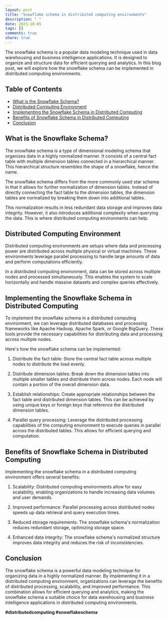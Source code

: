 ```yaml
---
layout: post
title: "Snowflake schema in distributed computing environments"
description: " "
date: 2023-10-05
tags: []
comments: true
share: true
---
```


The snowflake schema is a popular data modeling technique used in data warehousing and business intelligence applications. It is designed to organize and structure data for efficient querying and analytics. In this blog post, we will explore how the snowflake schema can be implemented in distributed computing environments.

## Table of Contents
- [What is the Snowflake Schema?](#what-is-the-snowflake-schema)
- [Distributed Computing Environment](#distributed-computing-environment)
- [Implementing the Snowflake Schema in Distributed Computing](#implementing-the-snowflake-schema-in-distributed-computing)
- [Benefits of Snowflake Schema in Distributed Computing](#benefits-of-snowflake-schema-in-distributed-computing)
- [Conclusion](#conclusion)

## What is the Snowflake Schema?

The snowflake schema is a type of dimensional modeling schema that organizes data in a highly normalized manner. It consists of a central fact table with multiple dimension tables connected in a hierarchical manner. This hierarchical structure resembles the shape of a snowflake, hence the name.

The snowflake schema differs from the more commonly used star schema in that it allows for further normalization of dimension tables. Instead of directly connecting the fact table to the dimension tables, the dimension tables are normalized by breaking them down into additional tables.

This normalization results in less redundant data storage and improves data integrity. However, it also introduces additional complexity when querying the data. This is where distributed computing environments can help.

## Distributed Computing Environment

Distributed computing environments are setups where data and processing power are distributed across multiple physical or virtual machines. These environments leverage parallel processing to handle large amounts of data and perform computations efficiently.

In a distributed computing environment, data can be stored across multiple nodes and processed simultaneously. This enables the system to scale horizontally and handle massive datasets and complex queries effectively.

## Implementing the Snowflake Schema in Distributed Computing

To implement the snowflake schema in a distributed computing environment, we can leverage distributed databases and processing frameworks like Apache Hadoop, Apache Spark, or Google BigQuery. These tools provide the necessary capabilities for distributing data and processing across multiple nodes.

Here's how the snowflake schema can be implemented:

1. Distribute the fact table: Store the central fact table across multiple nodes to distribute the load evenly.

2. Distribute dimension tables: Break down the dimension tables into multiple smaller tables and distribute them across nodes. Each node will contain a portion of the overall dimension data.

3. Establish relationships: Create appropriate relationships between the fact table and distributed dimension tables. This can be achieved by using unique keys or foreign keys that reference the distributed dimension tables.

4. Parallel query processing: Leverage the distributed processing capabilities of the computing environment to execute queries in parallel across the distributed tables. This allows for efficient querying and computation.

## Benefits of Snowflake Schema in Distributed Computing

Implementing the snowflake schema in a distributed computing environment offers several benefits:

1. Scalability: Distributed computing environments allow for easy scalability, enabling organizations to handle increasing data volumes and user demands.

2. Improved performance: Parallel processing across distributed nodes speeds up data retrieval and query execution times.

3. Reduced storage requirements: The snowflake schema's normalization reduces redundant storage, optimizing storage space.

4. Enhanced data integrity: The snowflake schema's normalized structure improves data integrity and reduces the risk of inconsistencies.

## Conclusion

The snowflake schema is a powerful data modeling technique for organizing data in a highly normalized manner. By implementing it in a distributed computing environment, organizations can leverage the benefits of distributed processing, scalability, and improved performance. This combination allows for efficient querying and analytics, making the snowflake schema a suitable choice for data warehousing and business intelligence applications in distributed computing environments.

**#distributedcomputing #snowflakeschema**